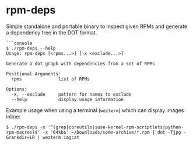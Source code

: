 # rpm-deps

Simple standalone and portable binary to inspect given RPMs and generate a dependency tree in the DOT format.

```
```console
$ ./rpm-deps --help
Usage: rpm-deps [<rpms...>] [-x <exclude...>]

Generate a dot graph with dependencies from a set of RPMs

Positional Arguments:
  rpms              list of RPMs

Options:
  -x, --exclude     pattern for names to exclude
  --help            display usage information
```

Example usage when using a terminal (`wezterm`) which can display images inline:

```console
$ ./rpm-deps -x '^(grep|coreutils|suse-kernel-rpm-scriptlets|python-rpm-macros)$' -x '64kb$' ~/Downloads/some-archive/*.rpm | dot -Tjpg -Grankdir=LR | wezterm imgcat
```
